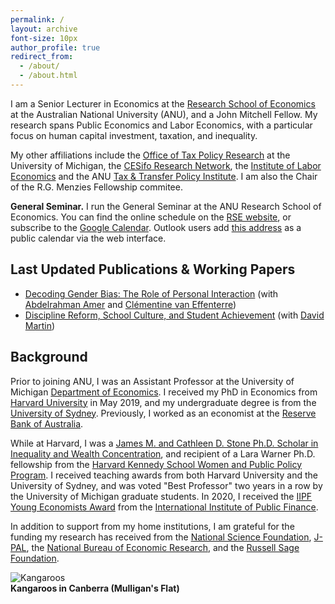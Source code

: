 ```yaml
---
permalink: /
layout: archive
font-size: 10px
author_profile: true
redirect_from: 
  - /about/
  - /about.html
---
```


I am a Senior Lecturer in Economics at the [Research School of Economics](https://rse.anu.edu.au/) at the Australian National University (ANU), and a John Mitchell Fellow. My research spans Public Economics and Labor Economics, with a particular focus on human capital investment, taxation, and inequality.

My other affiliations include the [Office of Tax Policy Research](https://rossweb.bus.umich.edu/otpr/) at the University of Michigan, the [CESifo Research Network](https://www.en.ces.econ.uni-muenchen.de/ces-visiting-program/ces-visiting-scholars/2024/craig/index.html), the [Institute of Labor Economics](https://www.iza.org/person/21108/ashley-c-craig) and the ANU [Tax & Transfer Policy Institute](https://www.austaxpolicy.com/about/). I am also the Chair of the R.G. Menzies Fellowship commitee. 

**General Seminar.** I run the General Seminar at the ANU Research School of Economics. You can find the online schedule on the [RSE website](https://rse.anu.edu.au/seminars-events/all-seminars), or subscribe to the [Google Calendar](https://calendar.google.com/calendar/u/0?cid=Y183NTBiMjA4MDVmODRmMjBkYmJmMGYzOWZlMzc4YzcyYjU1MGNlN2JkZmM3OGJkMjYyNzhmZTk5YWNiYjcwODI1QGdyb3VwLmNhbGVuZGFyLmdvb2dsZS5jb20). Outlook users add [this address](https://calendar.google.com/calendar/ical/c_750b20805f84f20dbbf0f39fe378c72b550ce7bdfc78bd26278fe99acbb70825%40group.calendar.google.com/public/basic.ics) as a public calendar via the web interface.

## Last Updated Publications & Working Papers
- [Decoding Gender Bias: The Role of Personal Interaction](../../files/ACV.pdf) (with [Abdelrahman Amer](https://bfi.uchicago.edu/scholar/amer-abdelrahman/) and [Clémentine van Effenterre](https://sites.google.com/site/vaneffenterreclementine/home))
- [Discipline Reform, School Culture, and Student Achievement](../../files/suspensions_paper.pdf) (with [David Martin](https://scholar.harvard.edu/david-martin))

## Background

Prior to joining ANU, I was an Assistant Professor at the University of Michigan [Department of Economics](https://lsa.umich.edu/econ). I received my PhD in Economics from [Harvard University](https://economics.harvard.edu/) in May 2019, and my undergraduate degree is from the [University of Sydney](https://www.sydney.edu.au/). Previously, I worked as an economist at the [Reserve Bank of Australia](https://www.rba.gov.au/).

While at Harvard, I was a [James M. and Cathleen D. Stone Ph.D. Scholar in Inequality and Wealth Concentration](https://inequality.hks.harvard.edu/fellowship-awards), and recipient of a Lara Warner Ph.D. fellowship from the [Harvard Kennedy School Women and Public Policy Program](https://www.hks.harvard.edu/centers/wappp). I received teaching awards from both Harvard University and the University of Sydney, and was voted "Best Professor" two years in a row by the University of Michigan graduate students. In 2020, I received the [IIPF Young Economists Award](https://www.iipf.org/yeaw.htm) from the [International Institute of Public Finance](https://www.iipf.org/index.htm).

In addition to support from my home institutions, I am grateful for the funding my research has received from the [National Science Foundation](https://www.nsf.gov), [J-PAL](https://www.povertyactionlab.org/na), the [National Bureau of Economic Research](https://www.nber.org), and the [Russell Sage Foundation](http://www.russellsage.org).

![Kangaroos](https://ashleycraig.com/images/IMG_1487.jpg "Kangaroos in Canberra (Mulligan's Flat)")
<br>**Kangaroos in Canberra (Mulligan's Flat)**
